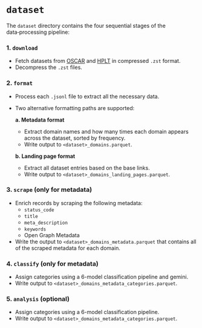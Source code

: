 # `dataset`

The `dataset` directory contains the four sequential stages of the data‑processing pipeline:

### 1. `download`  
- Fetch datasets from [OSCAR](https://huggingface.co/datasets/oscar-corpus/OSCAR-2301/tree/main/el_meta) and [HPLT](https://hplt-project.org/datasets/v2.0) in compressed `.zst` format.  
- Decompress the `.zst` files.

### 2. `format`
- Process each `.jsonl` file to extract all the necessary data.
- Two alternative formatting paths are supported:

  **a. Metadata format**
  - Extract domain names and how many times each domain appears across the dataset, sorted by frequency.
  - Write output to `<dataset>_domains.parquet`.

  **b. Landing page format**
  - Extract all dataset entries based on the base links.
  - Write output to `<dataset>_domains_landing_pages.parquet`.

### 3. `scrape` (only for metadata)
- Enrich records by scraping the following metadata:  
  - `status_code`
  - `title`
  - `meta_description`
  - `keywords` 
  - Open Graph Metadata
- Write the output to `<dataset>_domains_metadata.parquet` that contains all of the scraped metadata for each domain.

### 4. `classify` (only for metadata)
- Assign categories using a 6-model classification pipeline and gemini.
- Write output to `<dataset>_domains_metadata_categories.parquet`.

### 5. `analysis` (optional)
- Assign categories using a 6-model classification pipeline.
- Write output to `<dataset>_domains_metadata_categories.parquet`.